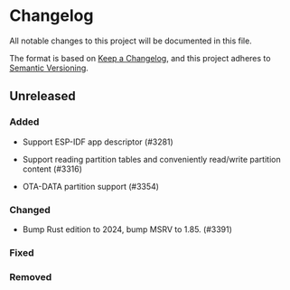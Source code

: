 # Changelog

All notable changes to this project will be documented in this file.

The format is based on [Keep a Changelog](https://keepachangelog.com/en/1.0.0/),
and this project adheres to [Semantic Versioning](https://semver.org/spec/v2.0.0.html).

## Unreleased

### Added

- Support ESP-IDF app descriptor (#3281)

- Support reading partition tables and conveniently read/write partition content (#3316)

- OTA-DATA partition support (#3354)

### Changed

- Bump Rust edition to 2024, bump MSRV to 1.85. (#3391)

### Fixed

### Removed

